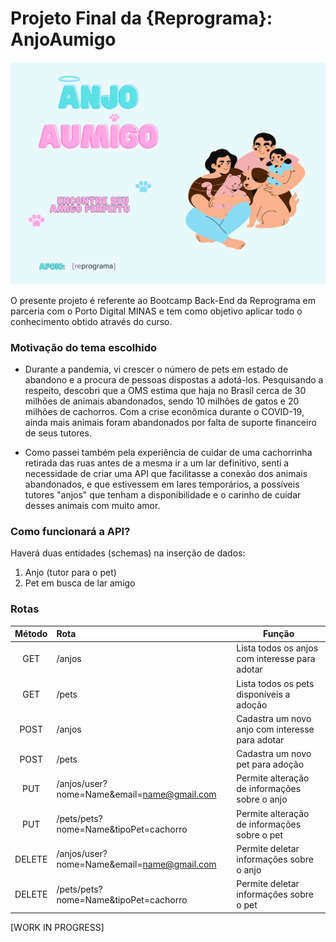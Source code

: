 # Projeto Final da {Reprograma}: AnjoAumigo 

<div align='center'>
    <img alt="Banner do Anjo Aumigo com imagem de uma família abraçando um gato e um cachorro" src="./assets/banner.png">
</div>

O presente projeto é referente ao Bootcamp Back-End da Reprograma em parceria com o Porto Digital MINAS e tem como objetivo aplicar todo o conhecimento obtido através do curso.

### Motivação do tema escolhido
- Durante a pandemia, vi crescer o número de pets em estado de abandono e a procura de pessoas dispostas a adotá-los. Pesquisando a respeito, descobri que a OMS estima que haja no Brasil cerca de 30 milhões de animais abandonados, sendo 10 milhões de gatos e 20 milhões de cachorros. Com a crise econômica durante o COVID-19, ainda mais animais foram abandonados por falta de suporte financeiro de seus tutores.

- Como passei também pela experiência de cuidar de uma cachorrinha retirada das ruas antes de a mesma ir a um lar definitivo, senti a necessidade de criar uma API que facilitasse a conexão dos animais abandonados, e que estivessem em lares temporários, a possíveis tutores "anjos" que tenham a disponibilidade e o carinho de cuidar desses animais com muito amor.

### Como funcionará a API?

Haverá duas entidades (schemas) na inserção de dados:

1. Anjo (tutor para o pet)
2. Pet em busca de lar amigo

### Rotas 

| Método   |  Rota        | Função  |
|:--------:|:-------------| ------- |
| GET | /anjos | Lista todos os anjos com interesse para adotar |
| GET | /pets | Lista todos os pets disponíveis a adoção |
| POST | /anjos | Cadastra um novo anjo com interesse para adotar |
| POST | /pets | Cadastra um novo pet para adoção |
| PUT | /anjos/user?nome=Name&email=name@gmail.com | Permite alteração de informações sobre o anjo |
| PUT | /pets/pets?nome=Name&tipoPet=cachorro | Permite alteração de informações sobre o pet |
| DELETE | /anjos/user?nome=Name&email=name@gmail.com | Permite deletar informações sobre o anjo |
| DELETE | /pets/pets?nome=Name&tipoPet=cachorro | Permite deletar informações sobre o pet |


[WORK IN PROGRESS]






